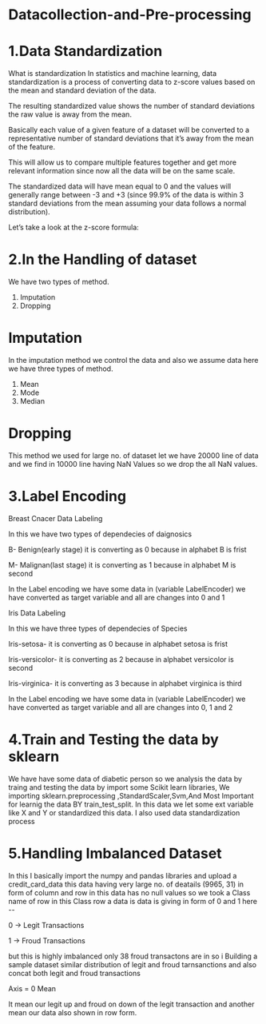# Datacollection-and-Pre-processing

# 1.Data Standardization
What is standardization
In statistics and machine learning, data standardization is a process of converting data to z-score values based on the mean and standard deviation of the data.

The resulting standardized value shows the number of standard deviations the raw value is away from the mean.

Basically each value of a given feature of a dataset will be converted to a representative number of standard deviations that it’s away from the mean of the feature.

This will allow us to compare multiple features together and get more relevant information since now all the data will be on the same scale.

The standardized data will have mean equal to 0 and the values will generally range between -3 and +3 (since 99.9% of the data is within 3 standard deviations from the mean assuming your data follows a normal distribution).

Let’s take a look at the z-score formula:







# 2.In the Handling of dataset
We have two types of method.
1. Imputation
2. Dropping

# Imputation
In the imputation method we control the data and also we assume data here we have three types of method.
1. Mean
2. Mode
3. Median 

# Dropping
This method we used for large no. of dataset let we have 20000 line of data and we find in 10000 line having NaN Values so we drop the all NaN values. 

# 3.Label Encoding
 
Breast Cnacer Data Labeling 

In this we have two types of dependecies of daignosics

B- Benign(early stage) it is converting as 0 because in alphabet B is frist

M- Malignan(last stage) it is converting as 1 because in alphabet M is second

In the Label encoding we have some data in (variable LabelEncoder) we have converted as target variable and all are changes into 0 and 1

Iris Data Labeling

In this we have three types of dependecies of Species

Iris-setosa- it is converting as 0 because in alphabet setosa is frist  

Iris-versicolor- it is converting as 2 because in alphabet versicolor is second

Iris-virginica- it is converting as 3 because in alphabet virginica is third

In the Label encoding we have some data in (variable LabelEncoder) we have converted as target variable and all are changes into 0, 1 and 2


# 4.Train and Testing the data by sklearn

We have have some data of diabetic person so we analysis the data by traing and testing the data by import some Scikit learn libraries, We importing sklearn.preprocessing ,StandardScaler,Svm,And Most Important for learnig the data BY train_test_split.
In this data we let some ext variable like X and Y or standardized this data. I also used data standardization process

# 5.Handling Imbalanced Dataset
  
In this I basically import the numpy and pandas libraries and upload a credit_card_data this data having very large no. of deatails (9965, 31) in form of column and row in this data has no null values so we took a Class name of row in this Class row a data is data is giving in form of 0 and 1 here --

0 -> Legit Transactions

1 -> Froud Transactions

but this is highly imbalanced only 38 froud transactons are in so i Building a sample dataset similar distribution of legit and froud tarnsanctions and also concat both legit and froud transactions 

Axis = 0 Mean 

It mean our legit up and froud on down of the legit transaction and another mean our data also shown in row form.

